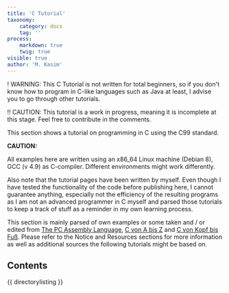 ```yaml
---
title: 'C Tutorial'
taxonomy:
    category: docs
    tag: ''
process:
    markdown: true
    twig: true
visible: true
author: 'M. Kasim'
---
```


! WARNING: This C Tutorial is not written for total beginners, so if you don't know how to program in C-like languages such as Java at least, I advise you to go through other tutorials.

!! CAUTION: This tutorial is a work in progress, meaning it is incomplete at this stage. Feel free to contribute in the comments.

This section shows a tutorial on programming in C using the C99 standard.

**CAUTION:**

All examples here are written using an x86_64 Linux machine (Debian 8), GCC (v 4.9) as C-compiler. Different environments might work differently.

Also note that the tutorial pages have been written by myself. Even though I have tested the functionality of the code before publishing here, I cannot guarantee anything, especially not the efficiency of the resulting programs as I am not an advanced programmer in C myself and parsed those tutorials to keep a track of stuff as a reminder in my own learning process.

This section is mainly parsed of own examples or some taken and / or edited from [The PC Assembly Language](http://pacman128.github.io/static/pcasm-book.pdf), [C von A bis Z](http://openbook.rheinwerk-verlag.de/c_von_a_bis_z/) and [C von Kopf bis Fuß](http://proquest.tech.safaribooksonline.de/book/programming/c/9783955610227). Please refer to the Notice and Resources sections for more information as well as additional sources the following tutorials might be based on.


## Contents
{{ directorylisting }}